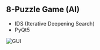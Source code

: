 ## 8-Puzzle Game (AI)

- IDS (Iterative Deepening Search)
- PyQt5

![GUI](https://i.ibb.co/qnrcZn4/Preview-Image.png)
